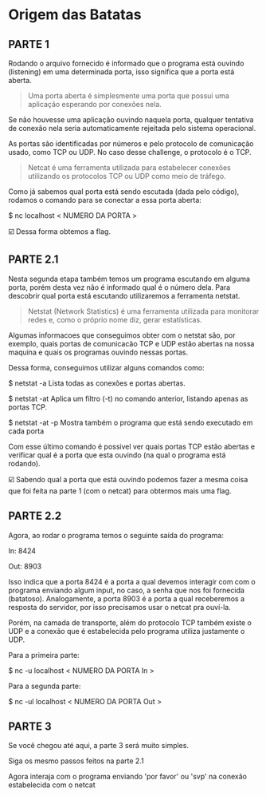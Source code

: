 # Origem das Batatas

## PARTE 1

Rodando o arquivo fornecido é informado que o programa está ouvindo \(listening\) em uma determinada porta, isso significa que a porta está aberta.

> Uma porta aberta é simplesmente uma porta que possui uma aplicação esperando por conexões nela. 

Se não houvesse uma aplicação ouvindo naquela porta, qualquer tentativa de conexão nela seria automaticamente rejeitada pelo sistema operacional.

As portas são identificadas por números e pelo protocolo de comunicação usado, como TCP ou UDP. No caso desse challenge, o protocolo é o TCP.

> Netcat é uma ferramenta utilizada para estabelecer conexões utilizando os protocolos TCP ou UDP como meio de tráfego.

Como já sabemos qual porta está sendo escutada \(dada pelo código\), rodamos o comando para se conectar a essa porta aberta:

$ nc localhost < NUMERO DA PORTA > 

:ballot_box_with_check: Dessa forma obtemos a flag.

## PARTE 2.1

Nesta segunda etapa também temos um programa escutando em alguma porta, porém desta vez não é informado qual é o número dela. Para descobrir qual porta está escutando utilizaremos a ferramenta netstat.

> Netstat \(Network Statistics\) é uma ferramenta utilizada para monitorar redes e, como o próprio nome diz, gerar estatísticas.

Algumas informacoes que conseguimos obter com o netstat são, por exemplo, quais portas de comunicacão TCP e UDP estão abertas na nossa maquina e quais os programas ouvindo nessas portas.

Dessa forma, conseguimos utilizar alguns comandos como:

$ netstat -a Lista todas as conexões e portas abertas.

$ netstat -at Aplica um filtro \(-t\) no comando anterior, listando apenas as portas TCP.

$ netstat -at -p Mostra também o programa que está sendo executado em cada porta

Com esse último comando é possivel ver quais portas TCP estão abertas e verificar qual é a porta que esta ouvindo \(na qual o programa está rodando\).

:ballot_box_with_check: Sabendo qual a porta que está ouvindo podemos fazer a mesma coisa que foi feita na parte 1 \(com o netcat\) para obtermos mais uma flag.

## PARTE 2.2

Agora, ao rodar o programa temos o seguinte saída do programa:

In: 8424

Out: 8903

Isso indica que a porta 8424 é a porta a qual devemos interagir com com o programa enviando algum input, no caso, a senha que nos foi fornecida (batatoso). Analogamente, a porta 8903 é a porta a qual receberemos a resposta do servidor, por isso precisamos usar o netcat pra ouví-la.

Porém, na camada de transporte, além do protocolo TCP também existe o UDP e a conexão que é estabelecida pelo programa utiliza justamente o UDP.

Para a primeira parte:

$ nc -u localhost < NUMERO DA PORTA In > 

Para a segunda parte:

$ nc -ul localhost < NUMERO DA PORTA Out > 

## PARTE 3

Se você chegou até aqui, a parte 3 será muito simples. 

Siga os mesmo passos feitos na parte 2.1

Agora interaja com o programa enviando 'por favor' ou 'svp' na conexão estabelecida com o netcat

